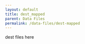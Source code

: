 ```yaml
---
layout: default
title: dest_mapped
parent: Data Files
permalink: /data-files/dest-mapped
---
```


dest files here
